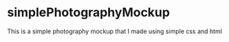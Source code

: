 # simplePhotographyMockup
This is a simple photography mockup that I made using simple css and html
